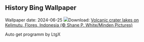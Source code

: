 ## History Bing Wallpaper
Wallpaper date: 2024-06-25
![](https://www.bing.com/th?id=OHR.FloresIsland_EN-CA9405786955_UHD.jpg&w=1000)Download: [Volcanic crater lakes on Kelimutu, Flores, Indonesia (© Shane P. White/Minden Pictures)](https://www.bing.com/th?id=OHR.FloresIsland_EN-CA9405786955_UHD.jpg)

Auto get programm by LtgX
